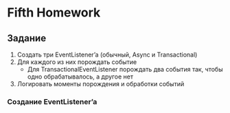# Fifth Homework

## Задание

1) Создать три EventListener’a (обычный, Async и Transactional)
2) Для каждого из них порождать событие
    - Для TransactionalEventListener порождать два события так, чтобы одно обрабатывалось, а другое нет
3) Логировать моменты порождения и обработки событий

### Создание EventListener’a 
